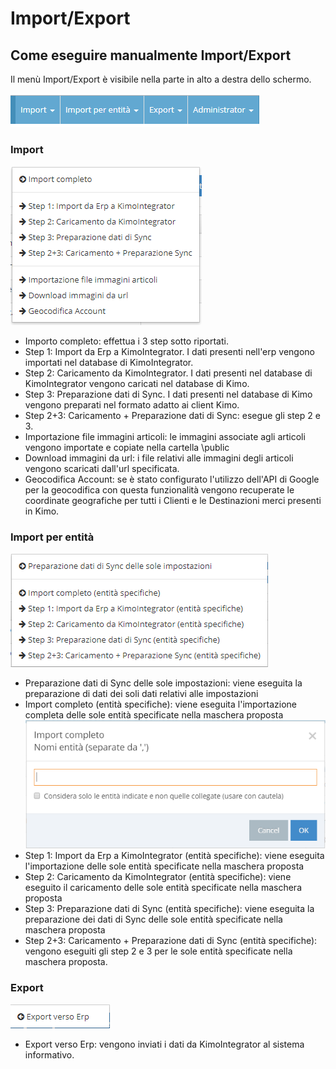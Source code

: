 # Import/Export

## Come eseguire manualmente Import/Export

Il menù Import/Export è visibile nella parte in alto a destra dello schermo.

![](../.gitbook/assets/menu-import-export.PNG)

### Import

![](../.gitbook/assets/image%20%284%29.png)

* Importo completo: effettua i 3 step sotto riportati. 
* Step 1: Import da Erp a KimoIntegrator. I dati presenti nell'erp vengono importati nel database di KimoIntegrator.
* Step 2: Caricamento da KimoIntegrator. I dati presenti nel database di KimoIntegrator vengono caricati nel database di Kimo.
* Step 3: Preparazione dati di Sync. I dati presenti nel database di Kimo vengono preparati nel formato adatto ai client Kimo.
* Step 2+3: Caricamento +  Preparazione dati di Sync: esegue gli step 2 e 3.
* Importazione file immagini articoli: le immagini associate agli articoli vengono importate e copiate nella cartella \public
* Download immagini da url: i file relativi alle immagini degli articoli vengono scaricati dall'url specificata.
* Geocodifica Account: se è stato configurato l'utilizzo dell'API di Google per la geocodifica con questa funzionalità vengono recuperate le coordinate geografiche per tutti i Clienti e le Destinazioni merci presenti in Kimo.

### Import per entità

![](../.gitbook/assets/import-per-entita.PNG)

* Preparazione dati di Sync delle sole impostazioni: viene eseguita la preparazione di dati dei soli dati relativi alle impostazioni
* Import completo \(entità specifiche\): viene eseguita l'importazione completa delle sole entità specificate nella maschera proposta  ![](../.gitbook/assets/import-da-entita-specifica.PNG) 
* Step 1: Import da Erp a KimoIntegrator \(entità specifiche\): viene eseguita l'importazione delle sole entità specificate nella maschera proposta
* Step 2: Caricamento da KimoIntegrator \(entità specifiche\): viene eseguito il caricamento delle sole entità specificate nella maschera proposta
* Step 3: Preparazione dati di Sync \(entità specifiche\): viene eseguita la preparazione dei dati di Sync delle sole entità specificate nella maschera proposta
* Step 2+3: Caricamento +  Preparazione dati di Sync \(entità specifiche\): vengono eseguiti gli step 2 e 3 per le sole entità specificate nella maschera proposta.

### Export

![](../.gitbook/assets/image%20%2829%29.png)



* Export verso Erp: vengono inviati i dati da KimoIntegrator al sistema informativo.



### 

